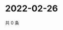 # 2022-02-26

共 0 条

<!-- BEGIN WEIBO -->
<!-- 最后更新时间 Sat Feb 26 2022 15:08:49 GMT+0800 (China Standard Time) -->

<!-- END WEIBO -->
